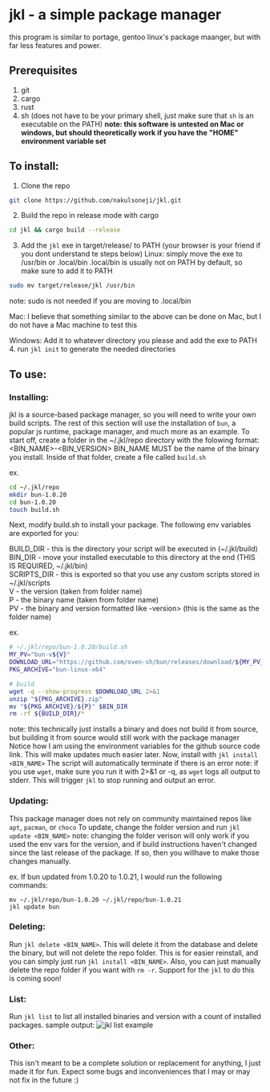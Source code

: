 # jkl - a simple package manager
this program is similar to portage, gentoo linux's package maanger, but with far less features and power.
## Prerequisites
1. git
2. cargo
3. rust
4. sh (does not have to be your primary shell, just make sure that `sh` is an executable on the PATH)
<b>note: this software is untested on Mac or windows, but should theoretically work if you have the "HOME" environment variable set</b>
## To install:
1. Clone the repo
```sh
git clone https://github.com/nakulsoneji/jkl.git
```
2. Build the repo in release mode with cargo
```sh
cd jkl && cargo build --release
```
3. Add the `jkl` exe in target/release/ to PATH (your browser is your friend if you dont understand te steps below)
Linux:
simply move the exe to /usr/bin or .local/bin
.local/bin is usually not on PATH by default, so make sure to add it to PATH 
```sh
sudo mv target/release/jkl /usr/bin
```
note: sudo is not needed if you are moving to .local/bin

Mac:
I believe that something similar to the above can be done on Mac, but I do not have a Mac machine to test this

Windows:
Add it to whatever directory you please and add the exe to PATH
4. run `jkl init` to generate the needed directories

## To use:
### Installing:
jkl is a source-based package manager, so you will need to write your own build scripts. The rest of this section will use the installation of `bun`, a popular js runtime, package manager, and much more as an example.
To start off, create a folder in the ~/.jkl/repo directory with the folowing format: <BIN_NAME>-<BIN_VERSION>
BIN_NAME MUST be the name of the binary you install. 
Inside of that folder, create a file called `build.sh`

ex.
```sh
cd ~/.jkl/repo
mkdir bun-1.0.20
cd bun-1.0.20
touch build.sh
```

Next, modify build.sh to install your package. The following env variables are exported for you:

BUILD_DIR - this is the directory your script will be executed in (~/.jkl/build) <br>
BIN_DIR - move your installed executable to this directory at the end (THIS IS REQUIRED, ~/.jkl/bin) <br>
SCRIPTS_DIR - this is exported so that you use any custom scripts stored in ~/.jkl/scripts <br>
V - the version (taken from folder name) <br>
P - the binary name (taken from folder name) <br>
PV - the binary and version formatted like <binary>-version> (this is the same as the folder name) <br>

ex.
```sh
# ~/.jkl/repo/bun-1.0.20/build.sh
MY_PV="bun-v${V}"
DOWNLOAD_URL="https://github.com/oven-sh/bun/releases/download/${MY_PV}/bun-linux-x64.zip"
PKG_ARCHIVE="bun-linux-x64"

# build
wget -q --show-progress $DOWNLOAD_URL 2>&1
unzip "${PKG_ARCHIVE}.zip"
mv "${PKG_ARCHIVE}/${P}" $BIN_DIR
rm -rf ${BUILD_DIR}/*
```
note: this technically just installs a binary and does not build it from source, but building it from source would still work with the package manager
Notice how I am using the environment variables for the github source code link. This will make updates much easier later.
Now, install with `jkl install <BIN_NAME>`
The script will automatically terminate if there is an error
note: if you use `wget`, make sure you run it with 2>&1 or -q, as `wget` logs all output to stderr. This will trigger `jkl` to stop running and output an error.

### Updating:
This package manager does not rely on community maintained repos like `apt`, `pacman`, or `choco`
To update, change the folder version and run `jkl update <BIN_NAME>`
note: changing the folder verison will only work if you used the env vars for the version, and if build instructions haven't changed since the last release of the package. If so, then you willhave to make those changes manually.

ex. 
If bun updated from 1.0.20 to 1.0.21, I would run the following commands:
```
mv ~/.jkl/repo/bun-1.0.20 ~/.jkl/repo/bun-1.0.21
jkl update bun
```

### Deleting:
Run `jkl delete <BIN_NAME>`. This will delete it from the database and delete the binary, but will not delete the repo folder. This is for easier reinstall, and you can simply just run `jkl install <BIN_NAME>`. Also, you can just manually delete the repo folder if you want with `rm -r`. Support for the `jkl` to do this is coming soon!

### List:
Run `jkl list` to list all installed binaries and version with a count of installed packages.
sample output:
![jkl list example](https://github.com/nakulsoneji/jkl/assets/98666847/86280aa8-1e39-443d-9068-48b727fb2391)


### Other:
This isn't meant to be a complete solution or replacement for anything, I just made it for fun. Expect some bugs and inconveniences that I may or may not fix in the future :)
